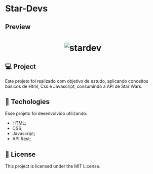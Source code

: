 
# Star-Devs

## Preview

<h1 align="center">
  <img alt="stardev" title="#stardev" src="https://i.ibb.co/XJxyjDL/Screenshot-from-2021-08-12-15-44-39.png" />
</h1>

## 💻 Project

Este projeto foi realizado com objetivo de estudo, aplicando conceitos básicos de Html, Css e Javascript, consumindo a API de Star Wars.
<br />

## 🧬 Techologies
Esse projeto foi desenvolvido utilizando:
 
- HTML;
- CSS;
- Javascript;
- API Rest;


## 📝 License

This project is licensed under the MIT License.
